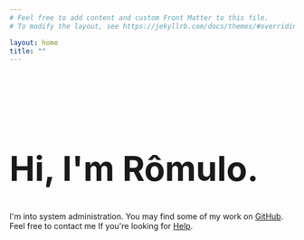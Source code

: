 ```yaml
---
# Feel free to add content and custom Front Matter to this file.
# To modify the layout, see https://jekyllrb.com/docs/themes/#overriding-theme-defaults

layout: home
title: ""
---
```


<br>
<br>
<br>

<h1 style="font-weight: bold; font-size: 60px;">Hi, I'm Rômulo.</h1>


I'm into system administration. You may find some of my work on [GitHub](https://github.com/UntilDone). Feel free to contact me If you're looking for [Help](UntilDone.github.io/help).

<br>
<br>
<br>
<br>
<br>
<br>
<br>
<br>
<br>

